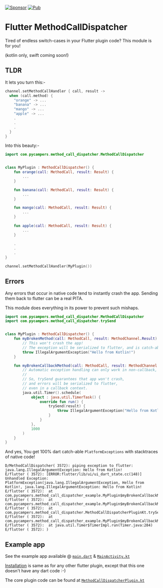 [![Sponsor](https://img.shields.io/badge/Sponsor-jaaga_labs-red.svg?style=for-the-badge)](https://www.jaaga.in/labs) [![Pub](https://img.shields.io/pub/v/flutter_cognito_plugin.svg?style=for-the-badge)](https://pub.dartlang.org/packages/flutter_cognito_plugin)

# Flutter MethodCallDispatcher

Tired of endless switch-cases in your Flutter plugin code? 
This module is for you!

(kotlin only, swift coming soon!)

## TLDR

It lets you turn this:-

```kotlin
channel.setMethodCallHandler { call, result ->
  when (call.method) {
    "orange" -> ...
    "banana" -> ...
    "mango" -> ...
    "apple" -> ...
    .
    .
    .
  }
}
```

Into this beauty:-

```kotlin
import com.pycampers.method_call_dispatcher.MethodCallDispatcher


class MyPlugin : MethodCallDispatcher() {
    fun orange(call: MethodCall, result: Result) {
        ...
    }

    fun banana(call: MethodCall, result: Result) {
        ...
    }

    fun mango(call: MethodCall, result: Result) {
        ...
    }
    
    fun apple(call: MethodCall, result: Result) {
        ...
    }
      
    .
    .
    .
}

channel.setMethodCallHandler(MyPlugin())
```

## Errors

Any errors that occur in native code tend to instantly crash the app.
Sending them back to flutter can be a real PITA.

This module does everything in its power to prevent such mishaps.

```kotlin
import com.pycampers.method_call_dispatcher.MethodCallDispatcher
import com.pycampers.method_call_dispatcher.trySend


class MyPlugin : MethodCallDispatcher() {
    fun myBrokenMethod(call: MethodCall, result: MethodChannel.Result) {
        // This won't crash the app!
        // The exception will be serialized to flutter, and is catch-able in flutter.
        throw IllegalArgumentException("Hello from Kotlin!")
    }

    fun myBrokenCallbackMethod(call: MethodCall, result: MethodChannel.Result) {
        // Automatic exception handling can only work in non-callback, synchronous contexts.
        //
        // So, trySend guarantees that app won't crash,
        // and errors will be serialized to flutter,
        // even in a callback context.
        java.util.Timer().schedule(
            object : java.util.TimerTask() {
                override fun run() {
                    trySend(result) {
                        throw IllegalArgumentException("Hello from Kotlin!")
                    }
                }
            },
            1000
        )
    }
}
```

And yes,
You get 100% dart catch-able `PlatformExceptions` with stacktraces of native code!
```
D/MethodCallDispatcher( 3572): piping exception to flutter: java.lang.IllegalArgumentException: Hello from Kotlin!
E/flutter ( 3572): [ERROR:flutter/lib/ui/ui_dart_state.cc(148)] Unhandled Exception: PlatformException(java.lang.IllegalArgumentException, Hello from Kotlin!, java.lang.IllegalArgumentException: Hello from Kotlin!
E/flutter ( 3572): 	at com.pycampers.method_call_dispatcher_example.MyPlugin$myBrokenCallbackMethod$1$run$1.invoke(MainActivity.kt:33)
E/flutter ( 3572): 	at com.pycampers.method_call_dispatcher_example.MyPlugin$myBrokenCallbackMethod$1$run$1.invoke(MainActivity.kt:30)
E/flutter ( 3572): 	at com.pycampers.method_call_dispatcher.MethodCallDispatcherPluginKt.trySend(MethodCallDispatcherPlugin.kt:52)
E/flutter ( 3572): 	at com.pycampers.method_call_dispatcher_example.MyPlugin$myBrokenCallbackMethod$1.run(MainActivity.kt:32)
E/flutter ( 3572): 	at java.util.Timer$TimerImpl.run(Timer.java:284)
E/flutter ( 3572): )
```

## Example app

See the example app available @ [`main.dart`](example/lib/main.dart) & [`MainActivity.kt`](example/android/app/src/main/kotlin/com/pycampers/method_call_dispatcher_example/MainActivity.kt)

[Installation](https://pub.dartlang.org/packages/method_call_dispatcher#-installing-tab-) is same as for any other flutter plugin, 
except that this one doesn't have any dart code :-)

The core plugin code can be found at [`MethodCallDispatcherPlugin.kt`](android/src/main/kotlin/com/pycampers/method_call_dispatcher/MethodCallDispatcherPlugin.kt)
